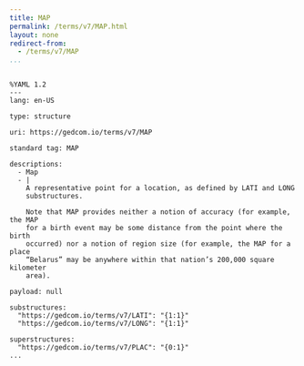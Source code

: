 ```yaml
---
title: MAP
permalink: /terms/v7/MAP.html
layout: none
redirect-from:
  - /terms/v7/MAP
...
```


```

%YAML 1.2
---
lang: en-US

type: structure

uri: https://gedcom.io/terms/v7/MAP

standard tag: MAP

descriptions:
  - Map
  - |
    A representative point for a location, as defined by LATI and LONG
    substructures.
    
    Note that MAP provides neither a notion of accuracy (for example, the MAP
    for a birth event may be some distance from the point where the birth
    occurred) nor a notion of region size (for example, the MAP for a place
    “Belarus” may be anywhere within that nation’s 200,000 square kilometer
    area).

payload: null

substructures:
  "https://gedcom.io/terms/v7/LATI": "{1:1}"
  "https://gedcom.io/terms/v7/LONG": "{1:1}"

superstructures:
  "https://gedcom.io/terms/v7/PLAC": "{0:1}"
...

```
